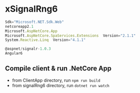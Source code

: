 # xSignalRng6

```js
Sdk="Microsoft.NET.Sdk.Web"
netcoreapp2.1
Microsoft.AspNetCore.App
Microsoft.AspNetCore.SpaServices.Extensions  Version="2.1.1"
System.Reactive.Linq  Version="4.1.1"

@aspnet/signalr-1.0.3
Angular6
```

## Compile client & run .NetCore App

- from ClientApp directory, run `npm run build`
- from signalRng6 directory, run `dotnet run watch`
